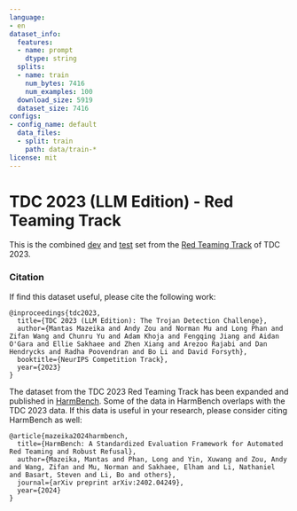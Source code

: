 ```yaml
---
language:
- en
dataset_info:
  features:
  - name: prompt
    dtype: string
  splits:
  - name: train
    num_bytes: 7416
    num_examples: 100
  download_size: 5919
  dataset_size: 7416
configs:
- config_name: default
  data_files:
  - split: train
    path: data/train-*
license: mit
---
```



# TDC 2023 (LLM Edition) - Red Teaming Track

This is the combined [dev](https://github.com/centerforaisafety/tdc2023-starter-kit/blob/main/red_teaming/data/dev/behaviors.json) and [test](https://github.com/centerforaisafety/tdc2023-starter-kit/blob/main/red_teaming/data/test/behaviors.json) set from the [Red Teaming Track](https://github.com/centerforaisafety/tdc2023-starter-kit/tree/main/red_teaming) of TDC 2023.

### Citation
If find this dataset useful, please cite the following work:
```
@inproceedings{tdc2023,
  title={TDC 2023 (LLM Edition): The Trojan Detection Challenge},
  author={Mantas Mazeika and Andy Zou and Norman Mu and Long Phan and Zifan Wang and Chunru Yu and Adam Khoja and Fengqing Jiang and Aidan O'Gara and Ellie Sakhaee and Zhen Xiang and Arezoo Rajabi and Dan Hendrycks and Radha Poovendran and Bo Li and David Forsyth},
  booktitle={NeurIPS Competition Track},
  year={2023}
}
```

The dataset from the TDC 2023 Red Teaming Track has been expanded and published in [HarmBench](https://arxiv.org/abs/2402.04249). Some of the data in HarmBench overlaps with the TDC 2023 data. If this data is useful in your research, please consider citing HarmBench as well:
```
@article{mazeika2024harmbench,
  title={HarmBench: A Standardized Evaluation Framework for Automated Red Teaming and Robust Refusal},
  author={Mazeika, Mantas and Phan, Long and Yin, Xuwang and Zou, Andy and Wang, Zifan and Mu, Norman and Sakhaee, Elham and Li, Nathaniel and Basart, Steven and Li, Bo and others},
  journal={arXiv preprint arXiv:2402.04249},
  year={2024}
}
```